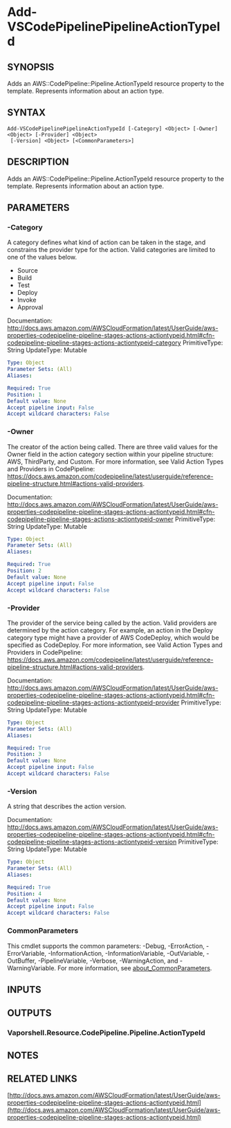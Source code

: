 # Add-VSCodePipelinePipelineActionTypeId

## SYNOPSIS
Adds an AWS::CodePipeline::Pipeline.ActionTypeId resource property to the template.
Represents information about an action type.

## SYNTAX

```
Add-VSCodePipelinePipelineActionTypeId [-Category] <Object> [-Owner] <Object> [-Provider] <Object>
 [-Version] <Object> [<CommonParameters>]
```

## DESCRIPTION
Adds an AWS::CodePipeline::Pipeline.ActionTypeId resource property to the template.
Represents information about an action type.

## PARAMETERS

### -Category
A category defines what kind of action can be taken in the stage, and constrains the provider type for the action.
Valid categories are limited to one of the values below.
+ Source
+ Build
+ Test
+ Deploy
+ Invoke
+ Approval

Documentation: http://docs.aws.amazon.com/AWSCloudFormation/latest/UserGuide/aws-properties-codepipeline-pipeline-stages-actions-actiontypeid.html#cfn-codepipeline-pipeline-stages-actions-actiontypeid-category
PrimitiveType: String
UpdateType: Mutable

```yaml
Type: Object
Parameter Sets: (All)
Aliases:

Required: True
Position: 1
Default value: None
Accept pipeline input: False
Accept wildcard characters: False
```

### -Owner
The creator of the action being called.
There are three valid values for the Owner field in the action category section within your pipeline structure: AWS, ThirdParty, and Custom.
For more information, see Valid Action Types and Providers in CodePipeline: https://docs.aws.amazon.com/codepipeline/latest/userguide/reference-pipeline-structure.html#actions-valid-providers.

Documentation: http://docs.aws.amazon.com/AWSCloudFormation/latest/UserGuide/aws-properties-codepipeline-pipeline-stages-actions-actiontypeid.html#cfn-codepipeline-pipeline-stages-actions-actiontypeid-owner
PrimitiveType: String
UpdateType: Mutable

```yaml
Type: Object
Parameter Sets: (All)
Aliases:

Required: True
Position: 2
Default value: None
Accept pipeline input: False
Accept wildcard characters: False
```

### -Provider
The provider of the service being called by the action.
Valid providers are determined by the action category.
For example, an action in the Deploy category type might have a provider of AWS CodeDeploy, which would be specified as CodeDeploy.
For more information, see Valid Action Types and Providers in CodePipeline: https://docs.aws.amazon.com/codepipeline/latest/userguide/reference-pipeline-structure.html#actions-valid-providers.

Documentation: http://docs.aws.amazon.com/AWSCloudFormation/latest/UserGuide/aws-properties-codepipeline-pipeline-stages-actions-actiontypeid.html#cfn-codepipeline-pipeline-stages-actions-actiontypeid-provider
PrimitiveType: String
UpdateType: Mutable

```yaml
Type: Object
Parameter Sets: (All)
Aliases:

Required: True
Position: 3
Default value: None
Accept pipeline input: False
Accept wildcard characters: False
```

### -Version
A string that describes the action version.

Documentation: http://docs.aws.amazon.com/AWSCloudFormation/latest/UserGuide/aws-properties-codepipeline-pipeline-stages-actions-actiontypeid.html#cfn-codepipeline-pipeline-stages-actions-actiontypeid-version
PrimitiveType: String
UpdateType: Mutable

```yaml
Type: Object
Parameter Sets: (All)
Aliases:

Required: True
Position: 4
Default value: None
Accept pipeline input: False
Accept wildcard characters: False
```

### CommonParameters
This cmdlet supports the common parameters: -Debug, -ErrorAction, -ErrorVariable, -InformationAction, -InformationVariable, -OutVariable, -OutBuffer, -PipelineVariable, -Verbose, -WarningAction, and -WarningVariable. For more information, see [about_CommonParameters](http://go.microsoft.com/fwlink/?LinkID=113216).

## INPUTS

## OUTPUTS

### Vaporshell.Resource.CodePipeline.Pipeline.ActionTypeId
## NOTES

## RELATED LINKS

[http://docs.aws.amazon.com/AWSCloudFormation/latest/UserGuide/aws-properties-codepipeline-pipeline-stages-actions-actiontypeid.html](http://docs.aws.amazon.com/AWSCloudFormation/latest/UserGuide/aws-properties-codepipeline-pipeline-stages-actions-actiontypeid.html)

